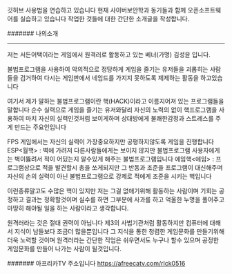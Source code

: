 깃허브 사용법을 연습하고 있습니다
현재 사이버보안학과 동기들과 함께 오픈소프트웨어를 실습하고 있습니다
작업한 것들에 대한 간단한 소개글을 작성합니다.

####### 나의소개
********
저는 서든어택이라는 게임에서 원격러로 활동하고 있는 베너(가명) 김성윤 입니다.

불법프로그램을 사용하여 악의적으로 정당하게 게임을 즐기는 유저들을 괴롭히는
사람들을 검거하여 다시는 게임판에서 네임드를 가지지 못하도록 제제하는 활동을 하고있습니다

여기서 제가 말하는 불법프로그램이란 핵(HACK)이라고 이름지어져 있는 프로그램들을 말합니다
순수 실력으로 게임을 즐기는 유저와달리 자신의 노력의 없이 핵프로그램을 사용하여 
마치 자신의 실력인것처럼 보이게하며 상대방에게 불쾌한감정과 스트레스를 주게 만드는 주요인입니다

FPS 게임에서는 자신의 실력이 가장중요하지만 공평하지않도록 게임을 진행합니다
ESP<월핵> : 벽에 가려저 다른사람들에게는 보이지 않지만 불법프로그램 사용자에게는 벽이뚫려서 적이 어딨는지
알수있게 해주는 불법프로그램입니다
에임핵<에임> : 프로그램상으로 적을 발견할시 총을 쏘게되지만 그 반동과 조준을 프로그램이 대신해주며
자신의 손의 실력이 아닌 불법프로그램으로 강제로 적에게 조준을 시키는 핵입니다

이런종류말고도 수많은 핵이 있지만 저는 그걸 없애기위해 활동하는 사람이며
기회는 공정하고 결과는 정확할것이며 실수를 하면 그부분에 사과를 하고 억울한 누명을 풀어주고
마땅히 해야될 일을 하는 사람이라고 생각합니다.

원격러라는 것은 절대 권력이 아닙니다 제3의 사법기관처럼 활동하지만 
컴퓨터에 대해서 지식이 남들보다 조금더 많을뿐입니다
그 지식을 통한 청렴한 게임문화를 만들기위해 더욱 노력할 것이며 
원격러라는 간단한 직업은 쉬우면서도 누구나 할수 있으며 
공정한 게임문화를 만들어 나가는 사람이 될것입니다.

####### 아프리카TV 주소입니다 https://afreecatv.com/rlck0516 


